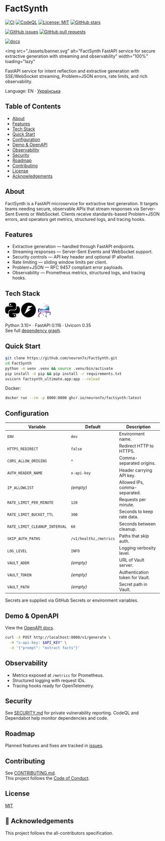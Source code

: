# FactSynth

[![CI](https://github.com/neuron7x/FactSynth/actions/workflows/ci.yml/badge.svg)](https://github.com/neuron7x/FactSynth/actions/workflows/ci.yml)
[![CodeQL](https://github.com/neuron7x/FactSynth/actions/workflows/codeql.yml/badge.svg)](https://github.com/neuron7x/FactSynth/actions/workflows/codeql.yml)
[![License: MIT](https://img.shields.io/badge/License-MIT-green.svg)](LICENSE)
[![GitHub stars](https://img.shields.io/github/stars/neuron7x/FactSynth?style=flat)](https://github.com/neuron7x/FactSynth/stargazers)

[![GitHub issues](https://img.shields.io/github/issues/neuron7x/FactSynth)](https://github.com/neuron7x/FactSynth/issues)
[![GitHub pull requests](https://img.shields.io/github/issues-pr/neuron7x/FactSynth)](https://github.com/neuron7x/FactSynth/pulls)
<!-- markdownlint-disable-next-line MD013 -->
[![docs](https://img.shields.io/badge/docs-OpenAPI%20Pages-0D1117.svg)](https://neuron7x.github.io/FactSynth/)

<img
  src="./assets/banner.svg"
  alt="FactSynth FastAPI service for secure extractive generation with streaming and observability"
  width="100%"
  loading="lazy"
>

FastAPI service for intent reflection and extractive generation with SSE/WebSocket streaming,
Problem+JSON errors, rate limits, and rich observability.

Language: EN · [Українська](./README_UA.md)

## Table of Contents

- [About](#about)
- [Features](#features)
- [Tech Stack](#tech-stack)
- [Quick Start](#quick-start)
- [Configuration](#configuration)
- [Demo & OpenAPI](#demo--openapi)
- [Observability](#observability)
- [Security](#security)
- [Roadmap](#roadmap)
- [Contributing](#contributing)
- [License](#license)
- [Acknowledgements](#-acknowledgements)

## About

FactSynth is a FastAPI microservice for extractive text generation.
It targets teams needing secure, observable APIs that stream responses via
Server-Sent Events or WebSocket.
Clients receive standards-based Problem+JSON errors, and operators get metrics,
structured logs, and tracing hooks.

## Features

- Extractive generation — handled through FastAPI endpoints.
- Streaming responses — Server-Sent Events and WebSocket support.
- Security controls — API key header and optional IP allowlist.
- Rate limiting — sliding window limits per client.
- Problem+JSON — RFC 9457 compliant error payloads.
- Observability — Prometheus metrics, structured logs, and tracing hooks.

## Tech Stack

[<img src="assets/python.svg" alt="Python" width="48" height="48">](https://www.python.org/)
[<img src="assets/fastapi.svg" alt="FastAPI" width="48" height="48">](https://fastapi.tiangolo.com/)
[<img src="assets/uvicorn.svg" alt="Uvicorn" width="48" height="48">](https://www.uvicorn.org/)

Python 3.10+ · FastAPI 0.116 · Uvicorn 0.35  
See full [dependency graph](https://github.com/neuron7x/FactSynth/network/dependencies).

## Quick Start

```bash
git clone https://github.com/neuron7x/FactSynth.git
cd FactSynth
python -m venv .venv && source .venv/bin/activate
pip install -U pip && pip install -r requirements.txt
uvicorn factsynth_ultimate.app:app --reload
```

Docker:

```bash
docker run --rm -p 8000:8000 ghcr.io/neuron7x/factsynth:latest
```

## Configuration

| Variable | Default | Description |
| -------- | ------- | ----------- |
| `ENV` | `dev` | Environment name. |
| `HTTPS_REDIRECT` | `false` | Redirect HTTP to HTTPS. |
| `CORS_ALLOW_ORIGINS` | `*` | Comma-separated origins. |
| `AUTH_HEADER_NAME` | `x-api-key` | Header carrying API key. |
| `IP_ALLOWLIST` | *(empty)* | Allowed IPs, comma-separated. |
| `RATE_LIMIT_PER_MINUTE` | `120` | Requests per minute. |
| `RATE_LIMIT_BUCKET_TTL` | `300` | Seconds to keep rate data. |
| `RATE_LIMIT_CLEANUP_INTERVAL` | `60` | Seconds between cleanup. |
| `SKIP_AUTH_PATHS` | `/v1/healthz,/metrics` | Paths that skip auth. |
| `LOG_LEVEL` | `INFO` | Logging verbosity level. |
| `VAULT_ADDR` | *(empty)* | URL of Vault server. |
| `VAULT_TOKEN` | *(empty)* | Authentication token for Vault. |
| `VAULT_PATH` | *(empty)* | Secret path in Vault. |

Secrets are supplied via GitHub Secrets or environment variables.

## Demo & OpenAPI

View the [OpenAPI docs](https://neuron7x.github.io/FactSynth/).

```bash
curl -X POST http://localhost:8000/v1/generate \
  -H "x-api-key: $API_KEY" \
  -d '{"prompt": "extract facts"}'
```

## Observability

- Metrics exposed at `/metrics` for Prometheus.
- Structured logging with request IDs.
- Tracing hooks ready for OpenTelemetry.

## Security

See [SECURITY.md](SECURITY.md) for private vulnerability reporting.
CodeQL and Dependabot help monitor dependencies and code.

## Roadmap

Planned features and fixes are tracked in
[issues](https://github.com/neuron7x/FactSynth/issues).

## Contributing

See [CONTRIBUTING.md](CONTRIBUTING.md).  
This project follows the [Code of Conduct](CODE_OF_CONDUCT.md).

## License

[MIT](LICENSE)

## 🙏 Acknowledgements

<!-- ALL-CONTRIBUTORS-LIST:START - Do not remove or modify this section -->

<!-- ALL-CONTRIBUTORS-LIST:END -->

This project follows the all-contributors specification.

